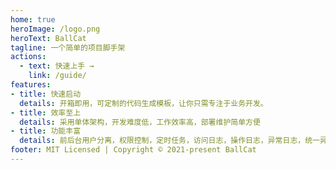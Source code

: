 ```yaml
---
home: true
heroImage: /logo.png
heroText: BallCat
tagline: 一个简单的项目脚手架
actions: 
  - text: 快速上手 →
    link: /guide/
features:
- title: 快速启动
  details: 开箱即用，可定制的代码生成模板，让你只需专注于业务开发。
- title: 效率至上
  details: 采用单体架构，开发难度低，工作效率高，部署维护简单方便
- title: 功能丰富
  details: 前后台用户分离，权限控制，定时任务，访问日志，操作日志，异常日志，统一异常处理，XSS过滤，SQL防注入
footer: MIT Licensed | Copyright © 2021-present BallCat
---
```


